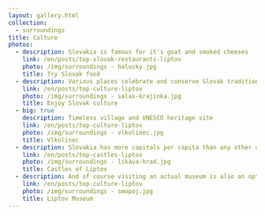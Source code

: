 ```yaml
---
layout: gallery.html
collection:
  - surroundings
title: Culture
photos:
  - description: Slovakia is famous for it’s goat and smoked cheeses
    link: /en/posts/top-slovak-restaurants-liptov
    photo: /img/surroundings - halusky.jpg
    title: Try Slovak food
  - description: Various places celebrate and conserve Slovak traditions
    link: /en/posts/top-culture-liptov
    photo: /img/surroundings - salas-krajinka.jpg
    title: Enjoy Slovak culture
  - big: true
    description: Timeless village and UNESCO heritage site
    link: /en/posts/top-culture-liptov
    photo: /img/surroundings - vlkolinec.jpg
    title: Vlkolinec
  - description: Slovakia has more capitals per capita than any other country
    link: /en/posts/top-castles-liptov
    photo: /img/surroundings - likava-hrad.jpg
    title: Castles of Liptov
  - description: And of course visiting an actual museum is also an option
    link: /en/posts/top-culture-liptov
    photo: /img/surroundings - smopaj.jpg
    title: Liptov Museum
---
```


